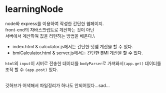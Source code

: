 ﻿# learningNode

node와 express를 이용하여 작성한 간단한 웹페이지. \
front-end의 자바스크립트로 계산하는 것이 아닌 \
서버에서 계산하여 값을 리턴하는 방법을 배운다.\


- index.html & calculator.js에서는 간단한 덧셈 계산을 할 수 있다.
- bmiCalculator.html & server.js에서는 간단한 BMI 계산을 할 수 있다.

`html`의 `input`이 서버로 전송한 데이터를
`bodyParser`로 가져와서`(app.get)` 데이터를 조작 할 수 `(app.post)`  있다. 

\
깃허브가 어색해서 파일정리가 하나도 안되어있다...sad...
